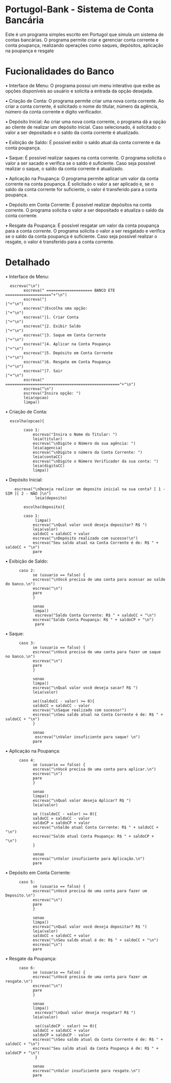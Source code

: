 # Portugol-Bank - Sistema de Conta Bancária 
Este é um programa simples escrito em Portugol que simula um sistema de contas bancárias. O programa permite criar e gerenciar conta corrente e conta poupança, realizando operações como saques, depósitos, aplicação na poupança e resgate

# Fucionalidades do Banco

• Interface de Menu: O programa possui um menu interativo que exibe as opções disponíveis ao usuário e solicita a entrada da opção desejada.

• Criação de Conta: O programa permite criar uma nova conta corrente. Ao criar a conta corrente, é solicitado o nome do titular, número da agência, número da conta corrente e dígito verificador.

• Depósito Inicial: Ao criar uma nova conta corrente, o programa dá a opção ao cliente de realizar um depósito inicial. Caso selecionado, é solicitado o valor a ser depositado e o saldo da conta corrente é atualizado.

• Exibição de Saldo: É possível exibir o saldo atual da conta corrente e da conta poupança.

• Saque: É possível realizar saques na conta corrente. O programa solicita o valor a ser sacado e verifica se o saldo é suficiente. Caso seja possível realizar o saque, o saldo da conta corrente é atualizado.

• Aplicação na Poupança: O programa permite aplicar um valor da conta corrente na conta poupança. É solicitado o valor a ser aplicado e, se o saldo da conta corrente for suficiente, o valor é transferido para a conta poupança.

• Depósito em Conta Corrente: É possível realizar depósitos na conta corrente. O programa solicita o valor a ser depositado e atualiza o saldo da conta corrente.

• Resgate da Poupança: É possível resgatar um valor da conta poupança para a conta corrente. O programa solicita o valor a ser resgatado e verifica se o saldo da conta poupança é suficiente. Caso seja possível realizar o resgate, o valor é transferido para a conta corrente.

# Detalhado
      
• Interface de Menu:           
      
      escreva("\n")
			escreva(" ==================== BANCO ETE ===================="+"\n")
			escreva("|                                                   |"+"\n") 				
			escreva("|Escolha uma opção:                                 |"+"\n")
			escreva("|1. Criar Conta                                     |"+"\n") 				
			escreva("|2. Exibir Saldo                                    |"+"\n")
			escreva("|3. Saque em Conta Corrente                         |"+"\n") 				
			escreva("|4. Aplicar na Conta Poupança                       |"+"\n") 				
			escreva("|5. Depósito em Conta Corrente                      |"+"\n")
			escreva("|6. Resgate em Conta Poupança                       |"+"\n") 				
			escreva("|7. Sair                                            |"+"\n")
			escreva(" =================================================="+"\n")
			escreva("\n")
			escreva("Insira opção: ")
			leia(opcao)
			limpa()

• Criação de Conta: 
      
      escolha(opcao){	      

		 	caso 1: 
				escreva("Insira o Nome do Titular: ")
				leia(titular)
				escreva("\nDigite o Número da sua agência: ")
				leia(agencia)
				escreva("\nDigite o número da Conta Corrente: ")
				leia(contaCC)
				escreva("\nDigite o Número Verificador da sua conta: ")
				leia(digitoCC)
				limpa() 

• Depósito Inicial:

        escreva("\nDeseja realizar um deposito inicial na sua conta? [ 1 - SIM ][ 2 - NÃO ]\n")
			     leia(deposito)

	     	escolha(deposito){

	     	caso 1:
	     	     limpa()
				escreva("\nQual valor você deseja depositar? R$ ")
				leia(valor)
				saldoCC = saldoCC + valor
				escreva("\nDepósito realizado com sucesso!\n")
				escreva("Seu saldo atual na Conta Corrente é de: R$ " + saldoCC + "\n")
				pare

• Exibição de Saldo:

          caso 2:
	     		se (usuario == falso) {
	     		escreva("\nVocê precisa de uma conta para acessar ao saldo do banco.\n")
	     		escreva("\n")	     				
	     		pare
	     		}

	     		senao
	     		limpa()
			     escreva("Saldo Conta Corrente: R$ " + saldoCC + "\n")
				escreva("Saldo Conta Poupança: R$ " + saldoCP + "\n")
			     pare
           
• Saque:

          caso 3:
	     		se (usuario == falso) {
	     		escreva("\nVocê precisa de uma conta para fazer um saque no banco.\n")
	     		escreva("\n")	     			  	
		     	pare
		     	}

		     	senao
		     	limpa()
	     		escreva("\nQual valor você deseja sacar? R$ ")
	     		leia(valor)
	     		    
	     		se((saldoCC - valor) >= 0){
				saldoCC = saldoCC - valor
				escreva("\nSaque realizado com sucesso!")
				escreva("\nSeu saldo atual na Conta Corrente é de: R$ " + saldoCC + "\n")
	     		}
	     		
	     		senao
	     	     escreva("\nValor insuficiente para saque! \n")
	     		pare
          
• Aplicação na Poupança:

          caso 4:
	     		se (usuario == falso) {
	     		escreva("\nVocê precisa de uma conta para aplicar.\n")
	     		escreva("\n")
	     		pare
	     		}
	     				
	     		senao
	     		limpa()	     		 
	     		escreva("\nQual valor deseja Aplicar? R$ ")
				leia(valor)
				 
				se ((saldoCC - valor) >= 0){
			 	saldoCC = saldoCC - valor
			 	saldoCP = saldoCP + valor
			   	escreva("\nSaldo atual Conta Corrente: R$ " + saldoCC + "\n")
			   	escreva("Saldo atual Conta Poupança: R$ " + saldoCP + "\n")
			   	} 
			   	
			   	senao
			   	escreva("\nValor insuficiente para Aplicação.\n")
			   	pare
          
• Depósito em Conta Corrente:

          caso 5:			     
			    se (usuario == falso) {
	     		escreva("\nVocê precisa de uma conta para fazer um Deposito.\n")
	     		escreva("\n")	     					     			
	     		pare
	     		}

	     		senao
	     		limpa()
	     		escreva("\nQual valor você deseja depositar? R$ ")
		 		leia(valor)
		 		saldoCC = saldoCC + valor
		   		escreva("\nSeu saldo atual é de: R$ " + saldoCC + "\n")
		   		escreva("\n")
		   		pare
          
          
• Resgate da Poupança:

          caso 6:
			    se (usuario == falso) {
	     		escreva("\nVocê precisa de uma conta para fazer um resgate.\n")
	     		escreva("\n")	     					     			
	     		pare
	     		}

	     		senao
	     		limpa()
			     escreva("\nQual valor deseja resgatar? R$ ")
				leia(valor)
				 
			     se((saldoCP - valor) >= 0){										
			 	saldoCC = saldoCC + valor
			 	saldoCP = saldoCP - valor
			   	escreva("\nSeu saldo atual da Conta Corrente é de: R$ " + saldoCC + "\n")
			   	escreva("Seu saldo atual da Conta Poupança é de: R$ " + saldoCP + "\n")
			     }					
			   	
			   	senao
			   	escreva("\nValor insuficiente para resgate.\n")			   	
			   	pare
          
